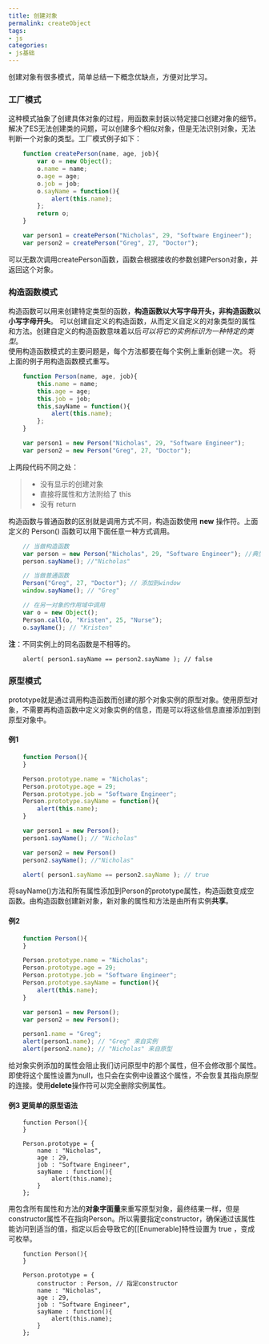 ```yaml
---
title: 创建对象 
permalink: createObject
tags: 
- js
categories: 
- js基础
---
```



创建对象有很多模式，简单总结一下概念优缺点，方便对比学习。

### 工厂模式  

这种模式抽象了创建具体对象的过程，用函数来封装以特定接口创建对象的细节。  
解决了ES无法创建类的问题，可以创建多个相似对象，但是无法识别对象，无法判断一个对象的类型。工厂模式例子如下： 

```JavaScript
	function createPerson(name, age, job){
		var o = new Object();
		o.name = name;
		o.age = age;
		o.job = job;
		o.sayName = function(){
			alert(this.name);
		};
		return o;
	}

	var person1 = createPerson("Nicholas", 29, "Software Engineer");
	var person2 = createPerson("Greg", 27, "Doctor");

```

可以无数次调用createPerson函数，函数会根据接收的参数创建Person对象，并返回这个对象。  

### 构造函数模式  

构造函数可以用来创建特定类型的函数，**构造函数以大写字母开头，非构造函数以小写字母开头**。
可以创建自定义的构造函数，从而定义自定义的对象类型的属性和方法。创建自定义的构造函数意味着以后*可以将它的实例标识为一种特定的类型*。  
使用构造函数模式的主要问题是，每个方法都要在每个实例上重新创建一次。
将上面的例子用构造函数模式重写。


```JavaScript
	function Person(name, age, job){
		this.name = name;
		this.age = age;
		this.job = job;
		this,sayName = function(){
			alert(this.name);
		};
	}

	var person1 = new Person("Nicholas", 29, "Software Engineer");
	var person2 = new Person("Greg", 27, "Doctor");

```

上两段代码不同之处：  

> * 没有显示的创建对象
> * 直接将属性和方法附给了 this 
> * 没有 return 

构造函数与普通函数的区别就是调用方式不同，构造函数使用 **new** 操作符。上面定义的 Person() 函数可以用下面任意一种方式调用。

```JavaScript
	// 当做构造函数
	var person = new Person("Nicholas", 29, "Software Engineer"); //典型用法，使用 new 操作符
	person.sayName(); //"Nicholas"

	// 当做普通函数 
	Person("Greg", 27, "Doctor"); // 添加到window
	window.sayName(); // "Greg"

	// 在另一对象的作用域中调用
	var o = new Object();
	Person.call(o, "Kristen", 25, "Nurse");
	o.sayName(); // "Kristen"

```

**注**：不同实例上的同名函数是不相等的。

```
	alert( person1.sayName == person2.sayName ); // false
```

### 原型模式

prototype就是通过调用构造函数而创建的那个对象实例的原型对象。使用原型对象，不需要再构造函数中定义对象实例的信息，而是可以将这些信息直接添加到到原型对象中。

#### 例1

```JavaScript
	function Person(){
	}

	Person.prototype.name = "Nicholas";
	Person.prototype.age = 29;
	Person.prototype.job = "Software Engineer";
	Person.prototype.sayName = function(){
		alert(this.name);
	}

	var person1 = new Person();
	person1.sayName(); // "Nicholas"

	var person2 = new Person()
	person2.sayName(); //"Nicholas"

	alert( person1.sayName == person2.sayName ); // true
```

将sayName()方法和所有属性添加到Person的prototype属性，构造函数变成空函数。由构造函数创建新对象，新对象的属性和方法是由所有实例**共享**。  

#### 例2

```JavaScript
	function Person(){
	}

	Person.prototype.name = "Nicholas";
	Person.prototype.age = 29;
	Person.prototype.job = "Software Engineer";
	Person.prototype.sayName = function(){
		alert(this.name);
	}

	var person1 = new Person();
	var person2 = new Person();

	person1.name = "Greg";
	alert(person1.name); // "Greg" 来自实例
	alert(person2.name); // "Nicholas" 来自原型
```

给对象实例添加的属性会阻止我们访问原型中的那个属性，但不会修改那个属性。即使将这个属性设置为null，也只会在实例中设置这个属性，不会恢复其指向原型的连接。使用**delete**操作符可以完全删除实例属性。  

#### 例3 更简单的原型语法

```
	function Person(){
	}

	Person.prototype = {
		name : "Nicholas",
		age : 29,
		job : "Software Engineer",
		sayName : function(){
			alert(this.name);
		}
	};
```

用包含所有属性和方法的**对象字面量**来重写原型对象，最终结果一样，但是constructor属性不在指向Person。所以需要指定constructor，确保通过该属性能访问到适当的值，指定以后会导致它的[[Enumerable]特性设置为 true ，变成可枚举。


```
	function Person(){
	}

	Person.prototype = {
		constructor : Person, // 指定constructor
		name : "Nicholas",
		age : 29,
		job : "Software Engineer",
		sayName : function(){
			alert(this.name);
		}
	};
```






